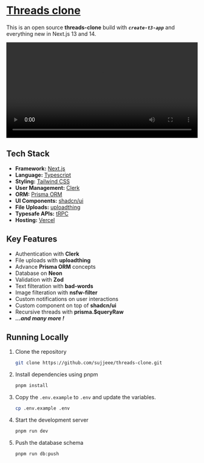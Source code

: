 # [Threads clone](https://threads.codebustar.com)

This is an open source **threads-clone** build with ***`create-t3-app`*** and  everything new in Next.js 13 and 14.

<video width="100%" >
  <source src="./public/screenshots/threads-clone.mp4" type="video/mp4">
</video>

## Tech Stack

- **Framework:** [Next.js](https://nextjs.org)
- **Language:** [Typescript](https://www.typescriptlang.org/docs/)
- **Styling:** [Tailwind CSS](https://tailwindcss.com)
- **User Management:** [Clerk](https://clerk.com)
- **ORM:** [Prisma ORM](https://www.prisma.io/)
- **UI Components:** [shadcn/ui](https://ui.shadcn.com)
- **File Uploads:** [uploadthing](https://uploadthing.com)
- **Typesafe APIs:** [tRPC](https://trpc.io)
- **Hosting:** [Vercel](https://vercel.com/)

## Key Features

- Authentication with **Clerk**
- File uploads with **uploadthing**
- Advance **Prisma ORM** concepts
- Database on **Neon**
- Validation with **Zod**
- Text filteration with **bad-words**
- Image filteration with **nsfw-filter**
- Custom notifications on user interactions
- Custom component on top of  **shadcn/ui**
- Recursive threads with **prisma.$queryRaw**
- ***...and many more !***

## Running Locally

1. Clone the repository

   ```bash
   git clone https://github.com/sujjeee/threads-clone.git
   ```

2. Install dependencies using pnpm

   ```bash
   pnpm install
   ```

3. Copy the `.env.example` to `.env` and update the variables.

   ```bash
   cp .env.example .env
   ```

4. Start the development server

   ```bash
   pnpm run dev
   ```

5. Push the database schema

   ```bash
   pnpm run db:push
   ```
